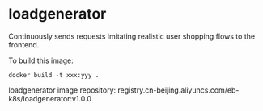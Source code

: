 # loadgenerator
Continuously sends requests imitating realistic user shopping flows to the frontend.


To build this image:
```
docker build -t xxx:yyy .
```
loadgenerator image repository: registry.cn-beijing.aliyuncs.com/eb-k8s/loadgenerator:v1.0.0